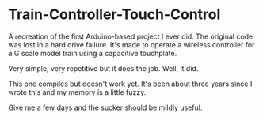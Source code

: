 # Train-Controller-Touch-Control

A recreation of the first Arduino-based project I ever did. The original code was lost in a hard drive failure. It's made to operate a wireless controller for a G scale model train using a capacitive touchplate.

Very simple, very repetitive but it does the job. Well, it did.

This one compiles but doesn't work yet. It's been about three years since I wrote this and my memory is a little fuzzy.

Give me a few days and the sucker should be mildly useful.


